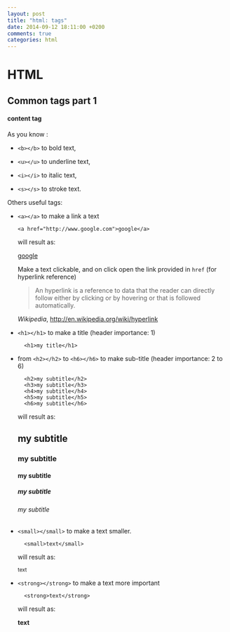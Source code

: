 ```yaml
---
layout: post
title: "html: tags"
date: 2014-09-12 18:11:00 +0200
comments: true
categories: html
---
```


HTML
====

Common tags part 1
----

#### content tag

As you know :

  + ``<b></b>`` to bold text,

  + ``<u></u>`` to underline text,

  + ``<i></i>`` to italic text,

  + ``<s></s>`` to stroke text.


Others useful tags:

  + ``<a></a>`` to make a link a text

    ```
    <a href="http://www.google.com">google</a>
    ```

    will result as:

    <a href="http://www.google.com">google</a>

    Make a text clickable, and on click open the link provided in ``href`` (for hyperlink reference)

      > An hyperlink is a reference to data that the reader can directly follow either by clicking or by hovering
      > or that is followed automatically.

      _Wikipedia_, http://en.wikipedia.org/wiki/hyperlink

  + ``<h1></h1>`` to make a title (header importance: 1)

    ```
      <h1>my title</h1>
    ```

  + from ``<h2></h2>`` to ``<h6></h6>`` to make sub-title (header importance: 2 to 6)

    ```
      <h2>my subtitle</h2>
      <h3>my subtitle</h3>
      <h4>my subtitle</h4>
      <h5>my subtitle</h5>
      <h6>my subtitle</h6>
    ```

    will result as:

      <h2>my subtitle</h2>
      <h3>my subtitle</h3>
      <h4>my subtitle</h4>
      <h5>my subtitle</h5>
      <h6>my subtitle</h6>

  + ``<small></small>`` to make a text smaller.

    ```
      <small>text</small>
    ```

    will result as:

    <small>text</small>

  + ``<strong></strong>`` to make a text more important

    ```
      <strong>text</strong>
    ```

    will result as:

    <strong>text</strong>

